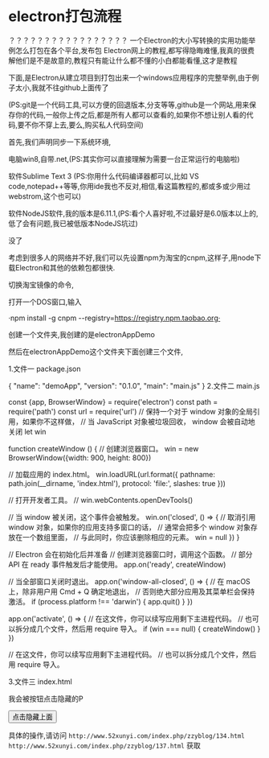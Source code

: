 # electron打包流程
？？？？？？？？？？？？？？？？？
一个Electron的大小写转换的实用功能举例怎么打包在各个平台,发布包
Electron网上的教程,都写得隐晦难懂,我真的很费解他们是不是故意的,教程只有能让什么都不懂的小白都能看懂,这才是教程

下面,是Electron从建立项目到打包出来一个windows应用程序的完整举例,由于例子太小,我就不往github上面传了

(PS:git是一个代码工具,可以方便的回退版本,分支等等,github是一个网站,用来保存你的代码,一般你上传之后,都是所有人都可以查看的,如果你不想让别人看的代码,要不你不穿上去,要么,购买私人代码空间)

首先,我们声明同步一下系统环境,

电脑win8,自带.net,(PS:其实你可以直接理解为需要一台正常运行的电脑啦)

软件Sublime Text 3  (PS:你用什么代码编译器都可以,比如 VS code,notepad++等等,你用ide我也不反对,相信,看这篇教程的,都或多或少用过webstrom,这个也可以)

软件NodeJS软件,我的版本是6.11.1,(PS:看个人喜好啦,不过最好是6.0版本以上的,低了会有问题,我已被低版本NodeJS坑过)

没了

考虑到很多人的网络并不好,我们可以先设置npm为淘宝的cnpm,这样子,用node下载Electron和其他的依赖包都很快.

切换淘宝镜像的命令,

打开一个DOS窗口,输入

·npm install -g cnpm --registry=https://registry.npm.taobao.org·

创建一个文件夹,我创建的是electronAppDemo

然后在electronAppDemo这个文件夹下面创建三个文件,

1.文件一    package.json

 {
 "name": "demoApp",
 "version": "0.1.0",
 "main": "main.js"
}
2.文件二 main.js

 const {app, BrowserWindow} = require('electron')
const path = require('path')
const url = require('url')
// 保持一个对于 window 对象的全局引用，如果你不这样做，
// 当 JavaScript 对象被垃圾回收， window 会被自动地关闭
let win

function createWindow () {
// 创建浏览器窗口。
win = new BrowserWindow({width: 900, height: 800})

// 加载应用的 index.html。
win.loadURL(url.format({
pathname: path.join(__dirname, 'index.html'),
protocol: 'file:',
slashes: true
}))

// 打开开发者工具。
// win.webContents.openDevTools()

// 当 window 被关闭，这个事件会被触发。
win.on('closed', () => {
// 取消引用 window 对象，如果你的应用支持多窗口的话，
// 通常会把多个 window 对象存放在一个数组里面，
// 与此同时，你应该删除相应的元素。
win = null
})
}

// Electron 会在初始化后并准备
// 创建浏览器窗口时，调用这个函数。
// 部分 API 在 ready 事件触发后才能使用。
app.on('ready', createWindow)

// 当全部窗口关闭时退出。
app.on('window-all-closed', () => {
// 在 macOS 上，除非用户用 Cmd + Q 确定地退出，
// 否则绝大部分应用及其菜单栏会保持激活。
if (process.platform !== 'darwin') {
app.quit()
}
})

app.on('activate', () => {
// 在这文件，你可以续写应用剩下主进程代码。
// 也可以拆分成几个文件，然后用 require 导入。
if (win === null) {
createWindow()
}
})

// 在这文件，你可以续写应用剩下主进程代码。
// 也可以拆分成几个文件，然后用 require 导入。

3.文件三 index.html 

 <!DOCTYPE html>
<html lang="en">
<head>
 <meta charset="UTF-8">
 <title>我是窗口显示的标题</title>
</head>
<body>
 <div>

<p>我会被按钮点击隐藏的P</p>
 <button>点击隐藏上面</button>

</div>
 <script>
 var p = document.getElementsByTagName("p")[0];
 var btn = document.getElementsByTagName("button")[0];
 btn.onclick = toggleP;
 var nextP = document.createElement("p");
 btn.parentNode.appendChild(nextP);
 var pText = p.innerText;
 function toggleP () {
 var that = this;

if("" !== p.innerText){
 p.innerHTML = "";
 
 nextP.innerHTML = "小提示:再次点击,P就会出现哦"; 
 
 }else {
 p.innerHTML = pText;
 nextP.innerHTML = ""; 
 }
 
 }
 </script>
</body>
</html>

具体的操作,请访问 
`http://www.52xunyi.com/index.php/zzyblog/134.html` 
`http://www.52xunyi.com/index.php/zzyblog/137.html`
获取
